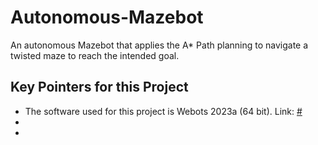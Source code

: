 # Autonomous-Mazebot
An autonomous Mazebot that applies the A* Path planning to navigate a twisted maze to reach the intended goal.

## Key Pointers for this Project
- The software used for this project is Webots 2023a (64 bit). Link: <a href="https://cyberbotics.com/" id="Cyberbotics">#</a>
- 
- 


